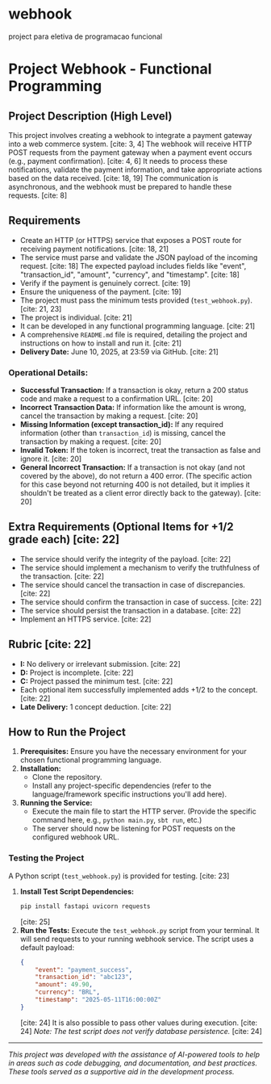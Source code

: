 # webhook
project para eletiva de programacao funcional

# Project Webhook - Functional Programming

## Project Description (High Level)

This project involves creating a webhook to integrate a payment gateway into a web commerce system. [cite: 3, 4] The webhook will receive HTTP POST requests from the payment gateway when a payment event occurs (e.g., payment confirmation). [cite: 4, 6] It needs to process these notifications, validate the payment information, and take appropriate actions based on the data received. [cite: 18, 19] The communication is asynchronous, and the webhook must be prepared to handle these requests. [cite: 8]

## Requirements

* Create an HTTP (or HTTPS) service that exposes a POST route for receiving payment notifications. [cite: 18, 21]
* The service must parse and validate the JSON payload of the incoming request. [cite: 18] The expected payload includes fields like "event", "transaction\_id", "amount", "currency", and "timestamp". [cite: 18]
* Verify if the payment is genuinely correct. [cite: 19]
* Ensure the uniqueness of the payment. [cite: 19]
* The project must pass the minimum tests provided (`test_webhook.py`). [cite: 21, 23]
* The project is individual. [cite: 21]
* It can be developed in any functional programming language. [cite: 21]
* A comprehensive `README.md` file is required, detailing the project and instructions on how to install and run it. [cite: 21]
* **Delivery Date:** June 10, 2025, at 23:59 via GitHub. [cite: 21]

### Operational Details:
* **Successful Transaction:** If a transaction is okay, return a 200 status code and make a request to a confirmation URL. [cite: 20]
* **Incorrect Transaction Data:** If information like the amount is wrong, cancel the transaction by making a request. [cite: 20]
* **Missing Information (except transaction\_id):** If any required information (other than `transaction_id`) is missing, cancel the transaction by making a request. [cite: 20]
* **Invalid Token:** If the token is incorrect, treat the transaction as false and ignore it. [cite: 20]
* **General Incorrect Transaction:** If a transaction is not okay (and not covered by the above), do not return a 400 error. (The specific action for this case beyond not returning 400 is not detailed, but it implies it shouldn't be treated as a client error directly back to the gateway). [cite: 20]

## Extra Requirements (Optional Items for +1/2 grade each) [cite: 22]

* The service should verify the integrity of the payload. [cite: 22]
* The service should implement a mechanism to verify the truthfulness of the transaction. [cite: 22]
* The service should cancel the transaction in case of discrepancies. [cite: 22]
* The service should confirm the transaction in case of success. [cite: 22]
* The service should persist the transaction in a database. [cite: 22]
* Implement an HTTPS service. [cite: 22]

## Rubric [cite: 22]

* **I:** No delivery or irrelevant submission. [cite: 22]
* **D:** Project is incomplete. [cite: 22]
* **C:** Project passed the minimum test. [cite: 22]
* Each optional item successfully implemented adds +1/2 to the concept. [cite: 22]
* **Late Delivery:** 1 concept deduction. [cite: 22]

## How to Run the Project

1.  **Prerequisites:** Ensure you have the necessary environment for your chosen functional programming language.
2.  **Installation:**
    * Clone the repository.
    * Install any project-specific dependencies (refer to the language/framework specific instructions you'll add here).
3.  **Running the Service:**
    * Execute the main file to start the HTTP server. (Provide the specific command here, e.g., `python main.py`, `sbt run`, etc.)
    * The server should now be listening for POST requests on the configured webhook URL.

### Testing the Project

A Python script (`test_webhook.py`) is provided for testing. [cite: 23]

1.  **Install Test Script Dependencies:**
    ```bash
    pip install fastapi uvicorn requests
    ```
    [cite: 25]
2.  **Run the Tests:**
    Execute the `test_webhook.py` script from your terminal. It will send requests to your running webhook service.
    The script uses a default payload:
    ```json
    {
        "event": "payment_success",
        "transaction_id": "abc123",
        "amount": 49.90,
        "currency": "BRL",
        "timestamp": "2025-05-11T16:00:00Z"
    }
    ```
    [cite: 24]
    It is also possible to pass other values during execution. [cite: 24]
    *Note: The test script does not verify database persistence.* [cite: 24]

---

*This project was developed with the assistance of AI-powered tools to help in areas such as code debugging, and documentation, and best practices. These tools served as a supportive aid in the development process.*